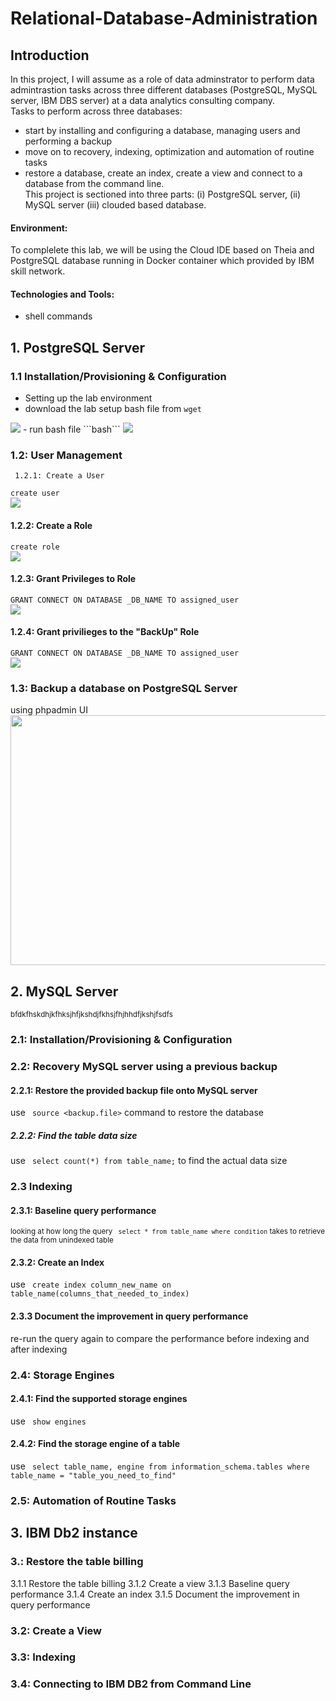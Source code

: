 # Relational-Database-Administration

## Introduction
In this project, I will assume as a role of data adminstrator to perform data admintrastion tasks across three different databases (PostgreSQL, MySQL server, IBM DBS server) at a data analytics consulting company.  
Tasks to perform across three databases: 
-  start by installing and configuring a database, managing users and performing a backup
-  move on to recovery, indexing, optimization and automation of routine tasks
-  restore a database, create an index, create a view and connect to a database from the command line.  
This project is sectioned into three parts: (i) PostgreSQL server, (ii) MySQL server (iii) clouded based database. 

#### Environment:
To complelete  this lab, we will be using the Cloud IDE based on Theia and PostgreSQL database running in Docker container which provided by IBM skill network.   
#### Technologies and Tools: 
- shell commands  

## 1. PostgreSQL Server  
### 1.1 Installation/Provisioning & Configuration 
- Setting up the lab environment
- download the lab setup bash file from 
```wget ```  
<img src="https://imgur.com/8E1OQai.png">
- run bash file  
```bash```  
<img src="https://imgur.com/H9RflPI.png">

### 1.2: User Management  
     1.2.1: Create a User 
```create user```  
<img src="https://imgur.com/sGmPMsJ.png">  
#### 1.2.2: Create a Role 
``` create role ```  
<img src="https://imgur.com/bFmu79Q.png">  
#### 1.2.3: Grant Privileges to Role   
``` GRANT CONNECT ON DATABASE _DB_NAME TO assigned_user ```  
<img src="https://imgur.com/SewA0IN.png">  
#### 1.2.4: Grant privilieges to the "BackUp" Role
``` GRANT CONNECT ON DATABASE _DB_NAME TO assigned_user ```  
<img src="https://imgur.com/y47g3uB.png">  

### 1.3: Backup a database on PostgreSQL Server 
using phpadmin UI   
<img src="https://imgur.com/gfW4NvR.png" width="650" height="400">


## 2. MySQL Server
<sub> bfdkfhskdhjkfhksjhfjkshdjfkhsjfhjhhdfjkshjfsdfs </sub>  
### 2.1: Installation/Provisioning & Configuration    

### 2.2: Recovery MySQL server using a previous backup   
#### 2.2.1: Restore the provided backup file onto MySQL server 
use ``` source <backup.file>``` command to restore the database  
##### 2.2.2: Find the table data size
use ``` select count(*) from table_name;``` to find the actual data size 

### 2.3 Indexing  
#### 2.3.1: Baseline query performance 
<sub> looking at how long the query ``` select * from table_name where condition``` takes to retrieve the data from unindexed table </sub>  
#### 2.3.2: Create an Index 
use ``` create index column_new_name on table_name(columns_that_needed_to_index)```  
#### 2.3.3 Document the improvement in query performance  
re-run the query again to compare the performance before indexing and after indexing

### 2.4: Storage Engines  
#### 2.4.1: Find the supported storage engines  
use ``` show engines```  
#### 2.4.2: Find the storage engine of a table  
use ``` select table_name, engine from information_schema.tables where table_name = "table_you_need_to_find"```

### 2.5: Automation of Routine Tasks 

## 3. IBM Db2 instance   
### 3.: Restore the table billing   
3.1.1 Restore the table billing
3.1.2 Create a view 
3.1.3 Baseline query performance 
3.1.4 Create an index 
3.1.5 Document the improvement in query performance  
### 3.2: Create a View  
### 3.3: Indexing  
### 3.4: Connecting to IBM DB2 from Command Line  



